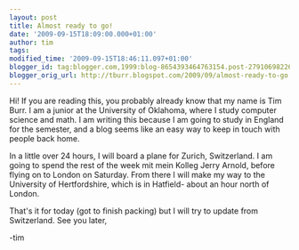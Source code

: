 ```yaml
---
layout: post
title: Almost ready to go!
date: '2009-09-15T18:09:00.000+01:00'
author: tim
tags: 
modified_time: '2009-09-15T18:46:11.097+01:00'
blogger_id: tag:blogger.com,1999:blog-8654393464763154.post-2791069822685161734
blogger_orig_url: http://tburr.blogspot.com/2009/09/almost-ready-to-go.html
---
```


Hi! If you are reading this, you probably already know that my name is Tim Burr. I am a junior at the University of Oklahoma, where I study computer science and math. I am writing this because I am going to study in England for the semester, and a blog seems like an easy way to keep in touch with people back home.

In a little over 24 hours, I will board a plane for Zurich, Switzerland. I am going to spend the rest of the week mit mein Kolleg Jerry Arnold, before flying on to London on Saturday. From there I will make my way to the University of Hertfordshire, which is in Hatfield- about an hour north of London.

That's it for today (got to finish packing) but I will try to update from Switzerland. See you later,

-tim